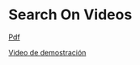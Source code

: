 # Search On Videos
[Pdf](cloud_video_search.pdf "Información")

<a href="https://youtu.be/4qFKg49r_uQ" target="_blank">Video de demostración</a>
